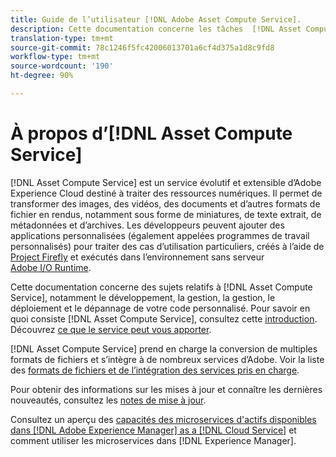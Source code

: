 ```yaml
---
title: Guide de l’utilisateur [!DNL Adobe Asset Compute Service].
description: Cette documentation concerne les tâches  [!DNL Asset Compute Service] , avec notamment l’introduction, le développement, la gestion, le déploiement et le dépannage de votre code personnalisé.
translation-type: tm+mt
source-git-commit: 78c1246f5fc42006013701a6cf4d375a1d8c9fd8
workflow-type: tm+mt
source-wordcount: '190'
ht-degree: 90%

---
```



# À propos d’[!DNL Asset Compute Service]

[!DNL Asset Compute Service] est un service évolutif et extensible d’Adobe Experience Cloud destiné à traiter des ressources numériques. Il permet de transformer des images, des vidéos, des documents et d’autres formats de fichier en rendus, notamment sous forme de miniatures, de texte extrait, de métadonnées et d’archives. Les développeurs peuvent ajouter des applications personnalisées (également appelées programmes de travail personnalisés) pour traiter des cas d’utilisation particuliers, créés à l’aide de [Project Firefly](https://www.adobe.io/apis/experienceplatform/project-firefly/docs.html) et exécutés dans l’environnement sans serveur [Adobe I/O Runtime](https://www.adobe.io/apis/experienceplatform/runtime.html).

Cette documentation concerne des sujets relatifs à [!DNL Asset Compute Service], notamment le développement, la gestion, la gestion, le déploiement et le dépannage de votre code personnalisé. Pour savoir en quoi consiste [!DNL Asset Compute Service], consultez cette [introduction](introduction.md). Découvrez [ce que le service peut vous apporter](introduction.md#possible-use-cases-benefits).

[!DNL Asset Compute Service] prend en charge la conversion de multiples formats de fichiers et s’intègre à de nombreux services d’Adobe. Voir la liste des [formats de fichiers et de l’intégration des services pris en charge](https://experienceleague.adobe.com/docs/experience-manager-cloud-service/assets/file-format-support.html).

Pour obtenir des informations sur les mises à jour et connaître les dernières nouveautés, consultez les [notes de mise à jour](/help/release-notes.md).

Consultez un aperçu des [capacités des microservices d&#39;actifs disponibles dans [!DNL Adobe Experience Manager] as a [!DNL Cloud Service]](https://experienceleague.adobe.com/docs/experience-manager-cloud-service/assets/asset-microservices-overview.html) et comment utiliser les microservices dans [!DNL Experience Manager].

<!--
Possible to record the below info here in this landing page to centralize the miscellaneous info about Asset Compute Service?
 List of dependencies and requirements SDK, CLI, Devtools, etc.? Or may be a link to the prerequisites.
 Introduction video when Tech Marketing team shares one.
-->
